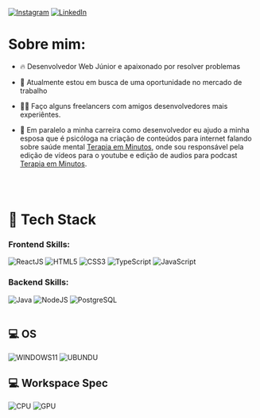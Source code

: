 [![Instagram](https://img.shields.io/badge/Instagram-E4405F?style=for-the-badge&logo=instagram&logoColor=white)](https://www.instagram.com/quemgabriel/)
[![LinkedIn](https://img.shields.io/badge/LinkedIn-0077B5?style=for-the-badge&logo=linkedin&logoColor=white)](https://www.linkedin.com/in/desouza-gabriel/)

# Sobre mim:
- 🔥 Desenvolvedor Web Júnior e apaixonado por resolver problemas

- 🔭 Atualmente estou em busca de uma oportunidade no mercado de trabalho

- 👷‍♂️ Faço alguns freelancers com amigos desenvolvedores mais experiêntes.

- 👰 Em paralelo a minha carreira como desenvolvedor eu ajudo a minha esposa que é psicóloga na criação de conteúdos para internet falando sobre saúde mental [Terapia em Minutos](https://www.youtube.com/channel/UC13uUwio5bLAUXg7nWZFwNQ), onde sou responsável pela edição de vídeos para o youtube e edição de audios para podcast [Terapia em Minutos](https://open.spotify.com/show/6ZBsdvmtiRPD4hK1jxRduQ?si=a3fa34cff55b49c4).

<br></br>

# 🔨 Tech Stack

### Frontend Skills:
![ReactJS](https://img.shields.io/badge/React-20232A?style=for-the-badge&logo=react&logoColor=61DAFB)
![HTML5](https://img.shields.io/badge/HTML5-E34F26?style=for-the-badge&logo=html5&logoColor=white)
![CSS3](https://img.shields.io/badge/CSS3-1572B6?style=for-the-badge&logo=css3&logoColor=white)
![TypeScript](https://img.shields.io/badge/TypeScript-007ACC?style=for-the-badge&logo=typescript&logoColor=white)
![JavaScript](https://img.shields.io/badge/JavaScript-323330?style=for-the-badge&logo=javascript&logoColor=F7DF1E)

### Backend Skills:
![Java](https://img.shields.io/badge/Java-ED8B00?style=for-the-badge&logo=java&logoColor=white)
![NodeJS](https://img.shields.io/badge/Node.js-43853D?style=for-the-badge&logo=node.js&logoColor=white)
![PostgreSQL](https://img.shields.io/badge/PostgreSQL-316192?style=for-the-badge&logo=postgresql&logoColor=white)
<br></br>

## 💻 OS

![WINDOWS11](https://img.shields.io/badge/Windows-0078D6?style=for-the-badge&logo=windows&logoColor=white)
![UBUNDU](https://img.shields.io/badge/Arch_Linux-1793D1?style=for-the-badge&logo=arch-linux&logoColor=white)

## 💻 Workspace Spec

![CPU](https://img.shields.io/badge/AMD-Ryzen_5_3600-ED1C24?style=for-the-badge&logo=amd&logoColor=white)
![GPU](https://img.shields.io/badge/NVIDIA-GTX1060-76B900?style=for-the-badge&logo=nvidia&logoColor=white)
